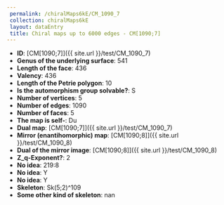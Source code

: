 ```yaml
--- 
 permalink: /chiralMaps6kE/CM_1090_7 
 collection: chiralMaps6kE
 layout: dataEntry
 title: Chiral maps up to 6000 edges - CM[1090;7]
---
```


- **ID**: [CM[1090;7]]({{ site.url }}/test/CM_1090_7)
- **Genus of the underlying surface**: 541
- **Length of the face**: 436
- **Valency**: 436
- **Length of the Petrie polygon**: 10
- **Is the automorphism group solvable?**: S
- **Number of vertices**: 5
- **Number of edges**: 1090
- **Number of faces**: 5
- **The map is self-**: Du
- **Dual map**: [CM[1090;7]]({{ site.url }}/test/CM_1090_7)
- **Mirror (enantihomorphic) map**: [CM[1090;8]]({{ site.url }}/test/CM_1090_8)
- **Dual of the mirror image**: [CM[1090;8]]({{ site.url }}/test/CM_1090_8)
- **Z_q-Exponent?**: 2
- **No idea**:  219:8
- **No idea**: Y
- **No idea**: Y
- **Skeleton**: Sk(5;2)^109
- **Some other kind of skeleton**: nan
